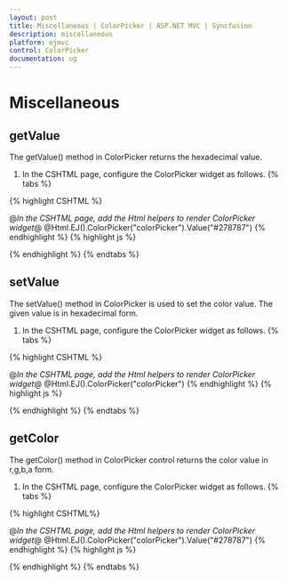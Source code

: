 ```yaml
---
layout: post
title: Miscellaneous | ColorPicker | ASP.NET MVC | Syncfusion
description: miscellaneous
platform: ejmvc
control: ColorPicker
documentation: ug
---
```


# Miscellaneous

## getValue

The getValue() method in ColorPicker returns the hexadecimal value.

1. In the CSHTML page, configure the ColorPicker widget as follows.
{% tabs %}

{% highlight CSHTML %}

@*In the CSHTML page, add the Html helpers to render ColorPicker widget*@
 @Html.EJ().ColorPicker("colorPicker").Value("#278787")
{% endhighlight  %}
{% highlight js %}
<script> 
  var ColorObj;
  jQuery(function ($) { 
	ColorObj = $("#colorPicker").ejColorPicker({ value: "#278787" }).data('ejColorPicker');
	ColorObj.getValue();  
  });
</script>
{% endhighlight  %}
{% endtabs %}  
## setValue

The setValue() method in ColorPicker is used to set the color value. The given value is in hexadecimal form.

1. In the CSHTML page, configure the ColorPicker widget as follows.
{% tabs %}

{% highlight CSHTML %}

@*In the CSHTML page, add the Html helpers to render ColorPicker widget*@
 @Html.EJ().ColorPicker("colorPicker")
{% endhighlight  %}
{% highlight js %}
 <script>  
	 var ColorObj;
	 jQuery(function ($) {  
	 ColorObj = $("#colorPicker").ejColorPicker().data('ejColorPicker'); 
	 ColorObj.setValue("#278787"); 
	 });
</script>
{% endhighlight  %}
{% endtabs %}  
## getColor

The getColor() method in ColorPicker control returns the color value in r,g,b,a form.

1. In the CSHTML page, configure the ColorPicker widget as follows.
{% tabs %}

{% highlight CSHTML%}


@*In the CSHTML page, add the Html helpers to render ColorPicker widget*@ 
@Html.EJ().ColorPicker("colorPicker").Value("#278787")
{% endhighlight  %}
{% highlight js %}
 <script> 
	 var ColorObj; 
	 jQuery(function ($) { 
	 ColorObj = $("#colorPicker").ejColorPicker({value: "#278787" }).data('ejColorPicker'); 
	 ColorObj.getColor();
	 });
</script>


{% endhighlight  %}
{% endtabs %}  